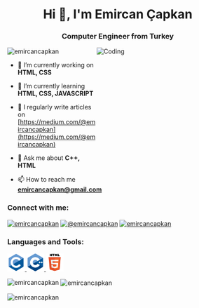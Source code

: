 <h1 align="center">Hi 👋, I'm Emircan Çapkan</h1>
<h3 align="center">Computer Engineer from Turkey</h3>
<img align="right" alt="Coding" width="300" height="300" src="https://gifdb.com/images/high/coding-animated-laptop-flow-stream-ja04010rm5o68zfk.gif">
<p align="left"> <img src="https://komarev.com/ghpvc/?username=emircancapkan&label=Profile%20views&color=0e75b6&style=flat" alt="emircancapkan" /> </p>

- 🔭 I’m currently working on **HTML, CSS**

- 🌱 I’m currently learning **HTML, CSS, JAVASCRIPT**

- 📝 I regularly write articles on [https://medium.com/@emircancapkan](https://medium.com/@emircancapkan)

- 💬 Ask me about **C++, HTML**

- 📫 How to reach me **emircancapkan@gmail.com**

<h3 align="left">Connect with me:</h3>
<p align="left">
<a href="https://linkedin.com/in/emircancapkan" target="blank"><img align="center" src="https://raw.githubusercontent.com/rahuldkjain/github-profile-readme-generator/master/src/images/icons/Social/linked-in-alt.svg" alt="emircancapkan" height="30" width="40" /></a>
<a href="https://medium.com/@emircancapkan" target="blank"><img align="center" src="https://raw.githubusercontent.com/rahuldkjain/github-profile-readme-generator/master/src/images/icons/Social/medium.svg" alt="@emircancapkan" height="30" width="40" /></a>
<a href="https://www.leetcode.com/emircancapkan" target="blank"><img align="center" src="https://raw.githubusercontent.com/rahuldkjain/github-profile-readme-generator/master/src/images/icons/Social/leet-code.svg" alt="emircancapkan" height="30" width="40" /></a>
</p>

<h3 align="left">Languages and Tools:</h3>
<p align="left"> <a href="https://www.cprogramming.com/" target="_blank" rel="noreferrer"> <img src="https://raw.githubusercontent.com/devicons/devicon/master/icons/c/c-original.svg" alt="c" width="40" height="40"/> </a> <a href="https://www.w3schools.com/cpp/" target="_blank" rel="noreferrer"> <img src="https://raw.githubusercontent.com/devicons/devicon/master/icons/cplusplus/cplusplus-original.svg" alt="cplusplus" width="40" height="40"/> </a> <a href="https://www.w3.org/html/" target="_blank" rel="noreferrer"> <img src="https://raw.githubusercontent.com/devicons/devicon/master/icons/html5/html5-original-wordmark.svg" alt="html5" width="40" height="40"/> </a> </p>

<p><img align="left" src="https://github-readme-stats.vercel.app/api/top-langs?username=emircancapkan&show_icons=true&locale=en&layout=compact" alt="emircancapkan" /></p>

<p>&nbsp;<img align="center" src="https://github-readme-stats.vercel.app/api?username=emircancapkan&show_icons=true&locale=en" alt="emircancapkan" /></p>

<p><img align="center" src="https://github-readme-streak-stats.herokuapp.com/?user=emircancapkan&" alt="emircancapkan" /></p>
